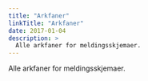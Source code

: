 ```yaml
---
title: "Arkfaner"
linkTitle: "Arkfaner"
date: 2017-01-04
description: >
  Alle arkfaner for meldingsskjemaer.
---
```

Alle arkfaner for meldingsskjemaer.